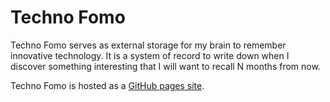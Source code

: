 # Techno Fomo

Techno Fomo serves as external storage for my brain to remember innovative technology.
It is a system of record to write down when I discover something interesting that I
will want to recall N months from now.

Techno Fomo is hosted as a [GitHub pages site](https://mspiegel.github.io/technofomo).
